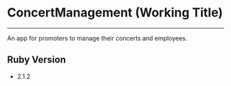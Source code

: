 # ConcertManagement (Working Title)
----
An app for promoters to manage their concerts and employees.

## Ruby Version
* 2.1.2
